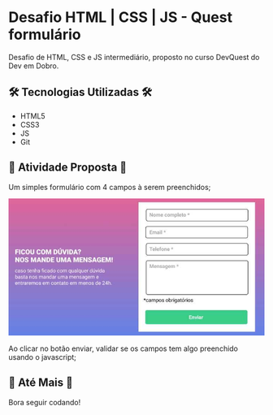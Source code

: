 # Desafio HTML | CSS | JS - Quest formulário
Desafio de HTML, CSS e JS intermediário, proposto no curso DevQuest do Dev em Dobro.

## 🛠 Tecnologias Utilizadas 🛠
- HTML5
- CSS3
- JS
- Git

## 🧩 Atividade Proposta 🧩
Um simples formulário com 4 campos à serem preenchidos;

<img src="./src/design/imagem-design-quest-formulario.jpg" alt="Imagem exemplo do resultado esperado do desafio">

Ao clicar no botão enviar, validar se os campos tem algo preenchido usando o javascript;

## 🦉 Até Mais 🦉
Bora seguir codando!